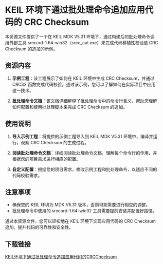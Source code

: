 # KEIL 环境下通过批处理命令追加应用代码的 CRC Checksum

本资源文件提供了一个在 KEIL MDK V5.31 环境下，通过构建后的批处理命令调用外部工具 srecord-1.64-win32（srec_cat.exe）来完成代码移植性校验值 CRC Checksum 的追加的示例。

## 资源内容

1. **示例工程**：该工程展示了如何在 KEIL 环境中生成 CRC Checksum，并通过 CRC32 函数完成代码校验。通过该示例，您可以了解如何在实际项目中应用这一技术。

2. **批处理命令文档**：该文档详细解释了批处理命令中的命令行含义，帮助您理解如何配置和使用批处理脚本来完成 CRC Checksum 的追加。

## 使用说明

1. **导入示例工程**：将提供的示例工程导入到 KEIL MDK V5.31 环境中，编译并运行，观察 CRC Checksum 的生成过程。

2. **阅读批处理命令文档**：详细阅读批处理命令文档，理解每个命令行的作用，并根据您的项目需求进行相应的配置。

3. **自定义配置**：根据您的项目需求，修改示例工程和批处理命令，以适应不同的代码校验需求。

## 注意事项

- 确保您的 KEIL 环境为 MDK V5.31 版本，否则可能需要进行相应的调整。
- 批处理命令中使用的 srecord-1.64-win32 工具需要提前安装并配置好路径。

通过本资源文件，您可以轻松地在 KEIL 环境下实现应用代码的 CRC Checksum 追加，提升代码的可靠性和安全性。

## 下载链接

[KEIL环境下通过批处理命令追加应用代码的CRCChecksum](https://pan.quark.cn/s/5e12a80c536d)